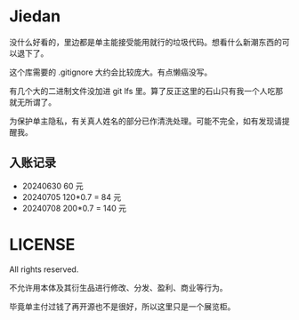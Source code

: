 # Jiedan

没什么好看的，里边都是单主能接受能用就行的垃圾代码。想看什么新潮东西的可以退下了。

这个库需要的 .gitignore 大约会比较庞大。有点懒癌没写。

有几个大的二进制文件没加进 git lfs 里。算了反正这里的石山只有我一个人吃那就无所谓了。

为保护单主隐私，有关真人姓名的部分已作清洗处理。可能不完全，如有发现请提醒我。

## 入账记录

- 20240630 60 元
- 20240705 120*0.7 = 84 元
- 20240708 200*0.7 = 140 元

# LICENSE

All rights reserved.

不允许用本体及其衍生品进行修改、分发、盈利、商业等行为。

毕竟单主付过钱了再开源也不是很好，所以这里只是一个展览柜。